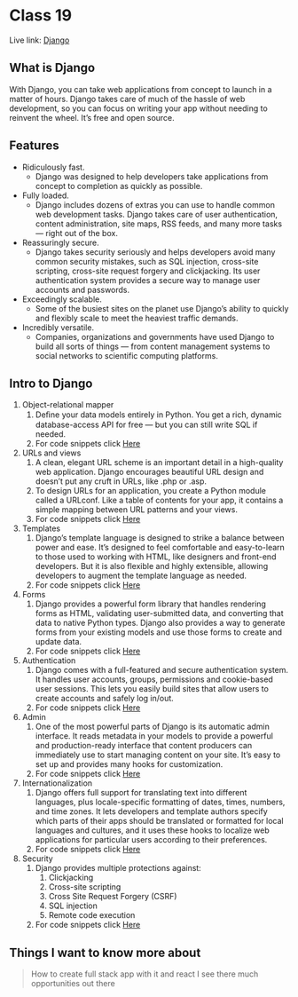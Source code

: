 # Class 19

Live link: [Django](https://muhammadqasemtarboush1.github.io/reading-notes/Class%2019/)

## What is Django

With Django, you can take web applications from concept to launch in a matter of hours.
Django takes care of much of the hassle of web development, so you can focus on writing
your app without needing to reinvent the wheel. It’s free and open source.

## Features

* Ridiculously fast.
  * Django was designed to help developers take applications from concept to completion as quickly as possible.
* Fully loaded.
  * Django includes dozens of extras you can use to handle common web development tasks. Django takes care of user
      authentication, content administration, site maps, RSS feeds, and many more tasks — right out of the box.
* Reassuringly secure.
  * Django takes security seriously and helps developers avoid many common security mistakes, such as SQL injection,
      cross-site scripting, cross-site request forgery and clickjacking. Its user authentication system provides a
      secure way to manage user accounts and passwords.
* Exceedingly scalable.
  * Some of the busiest sites on the planet use Django’s ability to quickly and flexibly scale to meet the heaviest
      traffic demands.
* Incredibly versatile.
  * Companies, organizations and governments have used Django to build all sorts of things — from content management
      systems to social networks to scientific computing platforms.

## Intro to Django

1. Object-relational mapper
    1. Deﬁne your data models entirely in Python. You get a rich, dynamic database-access API for free — but you can
       still write SQL if needed.
    2. For code snippets click [Here](https://docs.djangoproject.com/en/4.0/topics/db/models/)
2. URLs and views
    1. A clean, elegant URL scheme is an important detail in a high-quality web application. Django encourages beautiful
       URL design and doesn’t put any cruft in URLs, like .php or .asp.
    2. To design URLs for an application, you create a Python module called a URLconf. Like a table of contents for your
       app, it contains a simple mapping between URL patterns and your views.
    3. For code snippets click [Here](https://docs.djangoproject.com/en/4.0/topics/http/urls/)
3. Templates
    1. Django’s template language is designed to strike a balance between power and ease. It’s designed
       to feel comfortable and easy-to-learn to those used to working with HTML, like designers and front-end
       developers.
       But it is also flexible and highly extensible, allowing developers to augment the template language as needed.
    2. For code snippets click [Here](https://docs.djangoproject.com/en/4.0/topics/templates/)
4. Forms
    1. Django provides a powerful form library that handles rendering forms as HTML,
       validating user-submitted data, and converting that data to native Python types. Django also
       provides a way to generate forms from your existing models and use those forms to create and
       update data.
    2. For code snippets click [Here](https://docs.djangoproject.com/en/4.0/topics/forms/)
5. Authentication
    1. Django comes with a full-featured and secure authentication system. It handles user accounts,
       groups, permissions and cookie-based user sessions. This lets you easily build sites that allow
       users to create accounts and safely log in/out.
    2. For code snippets click [Here](https://docs.djangoproject.com/en/4.0/topics/auth/)
6. Admin
    1. One of the most powerful parts of Django is its automatic admin interface. It reads metadata
       in your models to provide a powerful and production-ready interface that content producers can
       immediately use to start managing content on your site. It’s easy to set up and provides many
       hooks for customization.
    2. For code snippets click [Here](https://docs.djangoproject.com/en/4.0/ref/contrib/admin/)
7. Internationalization
    1. Django offers full support for translating text into different languages, plus locale-specific formatting of
       dates, times, numbers, and time zones. It lets developers and template authors specify which parts of their apps
       should be translated or formatted for local languages and cultures, and it uses these hooks to localize web
       applications for particular users according to their preferences.
    2. For code snippets click [Here](https://docs.djangoproject.com/en/4.0/topics/i18n/)
8. Security
    1. Django provides multiple protections against:
        1. Clickjacking
        2. Cross-site scripting
        3. Cross Site Request Forgery (CSRF)
        4. SQL injection
        5. Remote code execution
    2. For code snippets click [Here](https://docs.djangoproject.com/en/4.0/topics/security/)

## Things I want to know more about

> How to create full stack app with it and react I see there much opportunities out there
